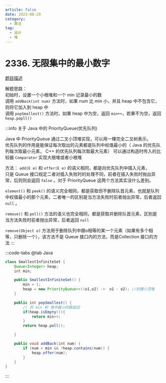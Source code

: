 ```yaml
---
article: false
date: 2023-08-29
category: 
  - 算法
tag: 
  - 设计
  - 堆
---
```


# 2336. 无限集中的最小数字

<Badge text="中等" type="warning" vertical="middle" />

[题目描述](https://leetcode.cn/problems/smallest-number-in-infinite-set/description/?envType=study-plan-v2&envId=leetcode-75)

解题思路：  
初始时，设置一个小根堆和一个 min 记录最小的数  
调用 `addBack(int num)` 方法时，如果 num 比 min 小，并且 heap 中不包含它，则将它加入到 heap 中  
调用 `popSmallest()` 方法时，如果 heap 中为空，返回 `min++`，若果不为空，返回 `heap.popll()`  

:::info
关于 Java 中的 PriorityQueue(优先队列)

Java 中 PriorityQueue 通过二叉小顶堆实现，可以用一棵完全二叉树表示。  
优先队列的作用是能保证每次取出的元素都是队列中权值最小的（ Java 的优先队列每次取最小元素， C++ 的优先队列每次取最大元素）
可以通过构造时传入的比较器 `Comparator` 实现大根堆或者小根堆  

方法：
`add(E e)` 和 `offer(E e)` 的语义相同，都是向优先队列中插入元素，  
只是 Queue 接口规定二者对插入失败时的处理不同，前者在插入失败时抛出异常，后则则会返回 `false` 。对于 PriorityQueue 这两个方法其实没什么差别。  

`element()` 和 `peek()` 的语义完全相同，都是获取但不删除队首元素，也就是队列中权值最小的那个元素，二者唯一的区别是当方法失败时前者抛出异常，后者返回 `null` 。

`remove()` 和 `poll()` 方法的语义也完全相同，都是获取并删除队首元素，区别是当方法失败时前者抛出异常，后者返回 `null`

`remove(Object o)` 方法用于删除队列中跟o相等的某一个元素（如果有多个相等，只删除一个），该方法不是 Queue 接口内的方法，而是Collection 接口的方法
:::

:::code-tabs
@tab Java
```java
class SmallestInfiniteSet {
    Queue<Integer> heap;
    int min;

    public SmallestInfiniteSet() {
        min = 1;
        heap = new PriorityQueue<>((o1,o2) ->  o1 - o2); //创建小顶堆
    }

    public int popSmallest() {
        // 将 min 和 堆中最小的数返回
        if(heap.isEmpty()){
            return min++;
        }
        return heap.poll();

    }

    public void addBack(int num) {
        if (num < min && !heap.contains(num)) {
            heap.offer(num);
        }
    }
}
```
:::